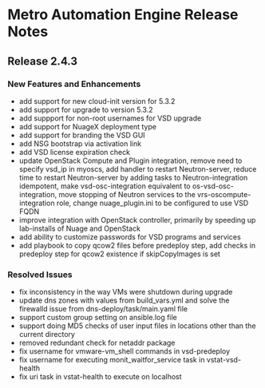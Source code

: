 # Metro Automation Engine Release Notes
## Release 2.4.3
### New Features and Enhancements
* add support for new cloud-init version for 5.3.2
* add support for upgrade to version 5.3.2
* add suppport for non-root usernames for VSD upgrade
* add support for NuageX deployment type
* add support for branding the VSD GUI
* add NSG bootstrap via activation link
* add VSD license expiration check
* update OpenStack Compute and Plugin integration, remove need to specify vsd_ip in myoscs, add handler to restart Neutron-server, reduce time to restart Neutron-server by adding tasks to Neutron-integration idempotent, make vsd-osc-integration equivalent to os-vsd-osc-integration, move stopping of Neutron services to the vrs-oscompute-integration role, change nuage_plugin.ini to be configured to use VSD FQDN
* improve integration with OpenStack controller, primarily by speeding up lab-installs of Nuage and OpenStack
* add ability to customize passwords for VSD programs and services
* add playbook to copy qcow2 files before predeploy step, add checks in predeploy step for qcow2 existence if skipCopyImages is set
### Resolved Issues
* fix inconsistency in the way VMs were shutdown during upgrade
* update dns zones with values from build_vars.yml and solve the firewalld issue from dns-deploy/task/main.yaml file
* support custom group setting on ansible.log file
* support doing MD5 checks of user input files in locations other than the current directory
* removed redundant check for netaddr package
* fix username for vmware-vm_shell commands in vsd-predeploy
* fix username for executing monit_waitfor_service task in vstat-vsd-health
* fix uri task in vstat-health to execute on localhost
